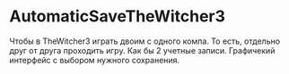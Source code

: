 # AutomaticSaveTheWitcher3
Чтобы в TheWitcher3 играть двоим с одного компа. То есть, отдельно друг от друга проходить игру. Как бы 2 учетные записи.
Графичекий интерфейс с выбором нужного сохранения.
